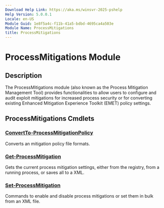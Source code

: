 ```yaml
---
Download Help Link: https://aka.ms/winsvr-2025-pshelp
Help Version: 5.0.0.1
Locale: en-US
Module Guid: 1e8f5a4c-f11b-41a5-bdbd-4695ca4a503e
Module Name: ProcessMitigations
title: ProcessMitigations
---
```


# ProcessMitigations Module
## Description
The ProcessMitigations module (also known as the Process Mitigation Management Tool) provides functionalities to allow users to configure and audit exploit mitigations for increased process security or for converting existing Enhanced Mitigation Experience Toolkit (EMET) policy settings.

## ProcessMitigations Cmdlets
### [ConvertTo-ProcessMitigationPolicy](ConvertTo-ProcessMitigationPolicy.md)
Converts an mitigation policy file formats.

### [Get-ProcessMitigation](Get-ProcessMitigation.md)
Gets the current process mitigation settings, either from the registry, from a running process, or saves all to a XML.

### [Set-ProcessMitigation](Set-ProcessMitigation.md)
Commands to enable and disable process mitigations or set them in bulk from an XML file.


